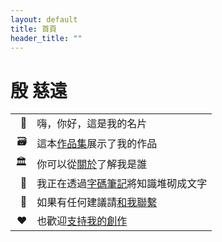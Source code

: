 ```yaml
---
layout: default
title: 首頁
header_title: ""
---
```


# 殷 慈遠

|  |  |
|--:|:--|
|🙂 |嗨，你好，這是我的名片  |
|🗃️ |這本[作品集](/works)展示了我的作品  |
|🏛️ |你可以從[關於](/about)了解我是誰  |
|📝 |我正在透過[字碼筆記](https://blog.erikyin.net)將知識堆砌成文字  |
|📮 |如果有任何建議請[和我聯繫](/contact)  |
|❤ |也歡迎[支持我的創作](/boost)  |